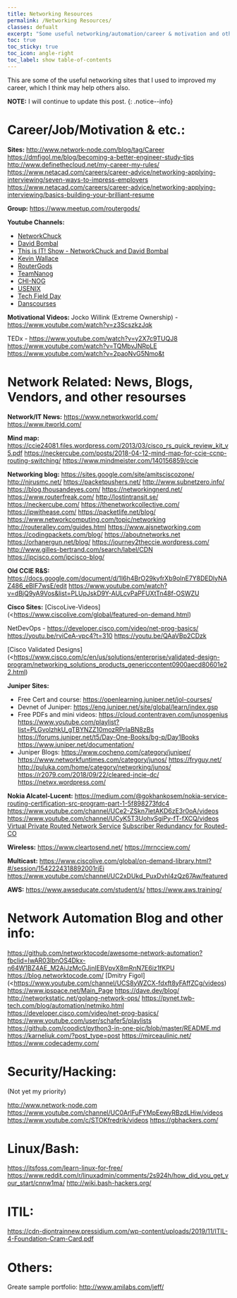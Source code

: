```yaml
---
title: Networking Resources
permalink: /Networking Resources/
classes: defualt
excerpt: "Some useful networking/automation/career & motivation and other sites that I used to improved my career"
toc: true
toc_sticky: true
toc_icon: angle-right
toc_label: show table-of-contents
---
```


This are some of the useful networking sites that I used to improved my career, which I think may help others also.

**NOTE:** I will continue to update this post.
{: .notice--info}

# Career/Job/Motivation & etc.: 
**Sites:**
<http://www.network-node.com/blog/tag/Career>
<https://dmfigol.me/blog/becoming-a-better-engineer-study-tips>
<http://www.definethecloud.net/my-career-my-rules/>
<https://www.netacad.com/careers/career-advice/networking-applying-interviewing/seven-ways-to-impress-employers>
<https://www.netacad.com/careers/career-advice/networking-applying-interviewing/basics-building-your-brilliant-resume>

**Group:**
<https://www.meetup.com/routergods/>


**Youtube Channels:**
- [NetworkChuck](https://www.youtube.com/user/NetworkChuck/playlists)
- [David Bombal](https://www.youtube.com/c/DavidBombal/playlists)
- [This is IT! Show - NetworkChuck and David Bombal](https://www.youtube.com/c/ThisisITShowNetworkChuckandDavidBombal/videos)
- [Kevin Wallace](https://www.youtube.com/user/kwallaceccie/playlists)
- [RouterGods](https://www.youtube.com/user/routergods)
- [TeamNanog](youtube.com/user/TeamNANOG)
- [CHI-NOG](https://www.youtube.com/user/chicagonog)
- [USENIX](https://www.youtube.com/user/USENIXAssociation/videos)
- [Tech Field Day](https://www.youtube.com/channel/UCSnTTyp4q7jMhwECxXzMAXQ/videos)
- [Danscourses](https://www.youtube.com/c/danscourses/playlists)

**Motivational Videos:**
Jocko Willink (Extreme Ownership) - <https://www.youtube.com/watch?v=z3ScszkzJqk>

TEDx -
<https://www.youtube.com/watch?v=y2X7c9TUQJ8>
<https://www.youtube.com/watch?v=TQMbvJNRpLE>
<https://www.youtube.com/watch?v=2paoNvG5Nmo&t>


# Network Related: News, Blogs, Vendors, and other resourses

**Network/IT News:**
<https://www.networkworld.com/>
<https://www.itworld.com/>

**Mind map:**
<https://ccie24081.files.wordpress.com/2013/03/cisco_rs_quick_review_kit_v5.pdf>
<https://neckercube.com/posts/2018-04-12-mind-map-for-ccie-ccnp-routing-switching/>
<https://www.mindmeister.com/140156859/ccie>

**Networking blog:**
<https://sites.google.com/site/amitsciscozone/>
<http://njrusmc.net/>
<https://packetpushers.net/>
<http://www.subnetzero.info/>
<https://blog.thousandeyes.com/>
<https://networkingnerd.net/>
<https://www.routerfreak.com/>
<http://lostintransit.se/>
<https://neckercube.com/>
<https://thenetworkcollective.com/>
<https://ipwithease.com/>
<https://packetlife.net/blog/>
<https://www.networkcomputing.com/topic/networking>
<http://routeralley.com/guides.html>
<https://www.ajsnetworking.com>
<https://codingpackets.com/blog/>
<https://aboutnetworks.net>
<https://orhanergun.net/blog/>
<https://journey2theccie.wordpress.com/>
<http://www.gilles-bertrand.com/search/label/CDN>
https://ipcisco.com/ipcisco-blog/

**Old CCIE R&S:**
 <https://docs.google.com/document/d/1I6h4BrO29kyfrXb9olnE7Y8DEDlyNAZ486_eBlF7wsE/edit>
<https://www.youtube.com/watch?v=dBjQ9yA9Vos&list=PLUpJskD9Y-AULcvPaPFUXtTn48f-OSWZU>

**Cisco Sites:**
[CiscoLive-Videos](<https://www.ciscolive.com/global/featured-on-demand.html)

NetDevOps -
<https://developer.cisco.com/video/net-prog-basics/>
<https://youtu.be/rviCeA-vpc4?t=310>
<https://youtu.be/QAaVBp2CDzk>

[Cisco Validated Designs](<https://www.cisco.com/c/en/us/solutions/enterprise/validated-design-program/networking_solutions_products_genericcontent0900aecd80601e22.html)


**Juniper Sites:**
  * Free Cert and course: <https://openlearning.juniper.net/jol-courses/>
  * Devnet of Juniper: <https://eng.juniper.net/site/global/learn/index.gsp>
  * Free PDFs and mini videos: <https://cloud.contentraven.com/junosgenius>
<https://www.youtube.com/playlist?list=PLGvolzhkU_gTBYNZZ10mozRPrIaBN8zBs>
<https://forums.juniper.net/t5/Day-One-Books/bg-p/Day1Books>
<https://www.juniper.net/documentation/>
  * Juniper Blogs:
<https://www.cocheno.com/category/juniper/>
<https://www.networkfuntimes.com/category/junos/>
<https://fryguy.net/>
<http://puluka.com/home/category/networking/junos/>
<https://r2079.com/2018/09/22/cleared-jncie-dc/>
<https://netwx.wordpress.com/>

**Nokia Alcatel-Lucent:**
<https://medium.com/@gokhankosem/nokia-service-routing-certification-src-program-part-1-5f898273fdc4>
<https://www.youtube.com/channel/UCe2-ZSkn7letAKD6zE3r0oA/videos>
<https://www.youtube.com/channel/UCyK5T3UohvSgiPy-fT-fXCQ/videos>
[Virtual Private Routed Network Service](https://documentation.nokia.com/html/0_add-h-f/93-0076-10-01/7750_SR_OS_Services_Guide/services_con_vprn.html)
[Subscriber Redundancy for Routed-CO](https://documentation.nokia.com/html/0_add-h-f/93-0267-HTML/7X50_Advanced_Configuration_Guide/SRRP.html)

**Wireless:**
<https://www.cleartosend.net/>
<https://mrncciew.com/>

**Multicast:**
<https://www.ciscolive.com/global/on-demand-library.html?#/session/1542224318892001rjEi>
<https://www.youtube.com/channel/UC2xDUkd_PuxDvhl4zQz67Aw/featured>


**AWS:**
<https://www.awseducate.com/student/s/>
<https://www.aws.training/>
 
# Network Automation Blog and other info:
<https://github.com/networktocode/awesome-network-automation?fbclid=IwAR03lbnOS4Dkx-n64W1BZ4AE_M2AiJzMcGJjnIEBVpvX8mRnN7E6iz1fKPU>
<https://blog.networktocode.com/>
[Dmitry Figol](<https://www.youtube.com/channel/UCS8yWZCX-fdxft8yFAffZCg/videos)
<https://www.ipspace.net/Main_Page>
<https://dave.dev/blog/>
<http://networkstatic.net/golang-network-ops/>
<https://pynet.twb-tech.com/blog/automation/netmiko.html>
<https://developer.cisco.com/video/net-prog-basics/>
<https://www.youtube.com/user/schafer5/playlists>
<https://github.com/coodict/python3-in-one-pic/blob/master/README.md>
<https://karneliuk.com/?post_type=post>
<https://mirceaulinic.net/>
<https://www.codecademy.com/>

# Security/Hacking:
(Not yet my priority)

<http://www.network-node.com>
<https://www.youtube.com/channel/UC0ArlFuFYMpEewyRBzdLHiw/videos>
<https://www.youtube.com/c/STOKfredrik/videos>
<https://gbhackers.com/>


# Linux/Bash:
<https://itsfoss.com/learn-linux-for-free/>
<https://www.reddit.com/r/linuxadmin/comments/2s924h/how_did_you_get_your_start/cnnw1ma/>
<http://wiki.bash-hackers.org/>


# ITIL:
<https://cdn-diontrainnew.pressidium.com/wp-content/uploads/2019/11/ITIL-4-Foundation-Cram-Card.pdf>

# Others:
Greate sample portfolio: <http://www.amilabs.com/jeff/>
